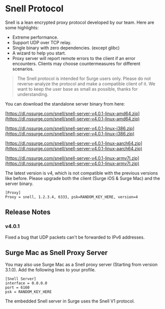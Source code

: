 Snell Protocol
==============

Snell is a lean encrypted proxy protocol developed by our team. Here are some highlights:

*   Extreme performance.
*   Support UDP over TCP relay.
*   Single binary with zero dependencies. (except glibc)
*   A wizard to help you start.
*   Proxy server will report remote errors to the client if an error encounters. Clients may choose countermeasures for different scenarios.

> The Snell protocol is intended for Surge users only. Please do not reverse-analyze the protocol and make a compatible client of it. We want to keep the user base as small as possible, thanks for understanding.

You can download the standalone server binary from here:

[https://dl.nssurge.com/snell/snell-server-v4.0.1-linux-amd64.zip](https://dl.nssurge.com/snell/snell-server-v4.0.1-linux-amd64.zip)

[https://dl.nssurge.com/snell/snell-server-v4.0.1-linux-i386.zip](https://dl.nssurge.com/snell/snell-server-v4.0.1-linux-i386.zip)

[https://dl.nssurge.com/snell/snell-server-v4.0.1-linux-aarch64.zip](https://dl.nssurge.com/snell/snell-server-v4.0.1-linux-aarch64.zip)

[https://dl.nssurge.com/snell/snell-server-v4.0.1-linux-armv7l.zip](https://dl.nssurge.com/snell/snell-server-v4.0.1-linux-armv7l.zip)

The latest version is v4, which is not compatible with the previous versions like before. Please upgrade both the client (Surge iOS & Surge Mac) and the server binary.

    [Proxy]
    Proxy = snell, 1.2.3.4, 6333, psk=RANDOM_KEY_HERE, version=4
    

Release Notes
-------------

### v4.0.1

Fixed a bug that UDP packets can't be forwarded to IPv6 addresses.

Surge Mac as Snell Proxy Server
-------------------------------

You may also use Surge Mac as a Snell proxy server (Starting from version 3.1.0). Add the following lines to your profile.

    [Snell Server]
    interface = 0.0.0.0
    port = 6160
    psk = RANDOM_KEY_HERE
    

The embedded Snell server in Surge uses the Snell V1 protocol.